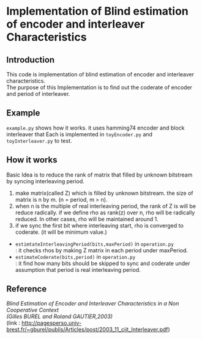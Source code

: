 # Implementation of Blind estimation of encoder and interleaver Characteristics
## Introduction
This code is implementation of blind estimation of encoder and interleaver characteristics.  
The purpose of this Implementation is to find out the coderate of encoder and period of interleaver.  

## Example
`example.py` shows how it works.
it uses hamming74 encoder and block interleaver that Each is implemented in `toyEncoder.py` and `toyInterleaver.py` to test.  

## How it works
Basic Idea is to reduce the rank of matrix that filled by unknown bitstream by syncing interleaving period.  

1. make matrix(called Z) which is filled by unknown bitstream. the size of matrix is n by m. (n = period, m > n).  
2. when n is the multiple of real interleaving period, the rank of Z is will be reduce radically. if we define rho as rank(z) over n, rho will be radically reduced. In other cases, rho will be maintained around 1.  
3. if we sync the first bit where interleaving start, rho is converged to coderate. (it will be minimum value.)  

- `estimtateInterleavingPeriod(bits,maxPeriod)` in `operation.py`  
: it checks rhos by making Z matrix in each period under maxPeriod.  
- `estimateCoderate(bits,period)` in `operation.py`  
: it find how many bits should be skipped to sync and coderate under assumption that period is real interleaving period.

## Reference
_Blind Estimation of Encoder and Interleaver Characteristics in a Non Cooperative Context_   
_(Gilles BUREL and Roland GAUTIER,2003)_  
(link : http://pagesperso.univ-brest.fr/~gburel/publis/Articles/post/2003_11_ciit_Interleaver.pdf)


